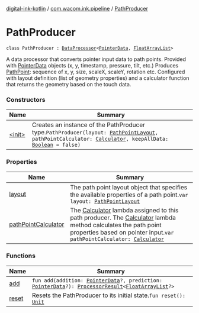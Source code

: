 [digital-ink-kotlin](../../index.md) / [com.wacom.ink.pipeline](../index.md) / [PathProducer](./index.md)

# PathProducer

`class PathProducer : `[`DataProcessor`](../../com.wacom.ink.pipeline.base/-data-processor/index.md)`<`[`PointerData`](../../com.wacom.ink/-pointer-data/index.md)`, `[`FloatArrayList`](../../com.wacom.ink/-float-array-list/index.md)`>`

A data processor that converts pointer input data to path points.
Provided with [PointerData](../../com.wacom.ink/-pointer-data/index.md) objects (x, y, timestamp, pressure, tilt, etc.)
Produces [PathPoint](../../com.wacom.ink/-path-point/index.md): sequence of x, y, size, scaleX, scaleY, rotation etc.
Configured with layout definition (list of geometry properties) and a calculator function that returns the geometry based on the touch data.

### Constructors

| Name | Summary |
|---|---|
| [&lt;init&gt;](-init-.md) | Creates an instance of the PathProducer type.`PathProducer(layout: `[`PathPointLayout`](../../com.wacom.ink/-path-point-layout/index.md)`, pathPointCalculator: `[`Calculator`](../../com.wacom.ink/-calculator.md)`, keepAllData: `[`Boolean`](https://kotlinlang.org/api/latest/jvm/stdlib/kotlin/-boolean/index.html)` = false)` |

### Properties

| Name | Summary |
|---|---|
| [layout](layout.md) | The path point layout object that specifies the available properties of a path point.`var layout: `[`PathPointLayout`](../../com.wacom.ink/-path-point-layout/index.md) |
| [pathPointCalculator](path-point-calculator.md) | The [Calculator](../../com.wacom.ink/-calculator.md) lambda assigned to this path producer. The [Calculator](../../com.wacom.ink/-calculator.md) lambda method calculates the path point properties based on pointer input.`var pathPointCalculator: `[`Calculator`](../../com.wacom.ink/-calculator.md) |

### Functions

| Name | Summary |
|---|---|
| [add](add.md) | `fun add(addition: `[`PointerData`](../../com.wacom.ink/-pointer-data/index.md)`?, prediction: `[`PointerData`](../../com.wacom.ink/-pointer-data/index.md)`?): `[`ProcessorResult`](../../com.wacom.ink.pipeline.base/-processor-result/index.md)`<`[`FloatArrayList`](../../com.wacom.ink/-float-array-list/index.md)`?>` |
| [reset](reset.md) | Resets the PathProducer to its initial state.`fun reset(): `[`Unit`](https://kotlinlang.org/api/latest/jvm/stdlib/kotlin/-unit/index.html) |
